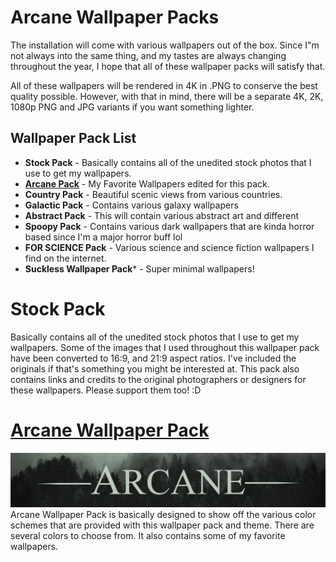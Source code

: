 # Arcane Wallpaper Packs
The installation will come with various wallpapers out of the box. Since I"m not always into the same thing, and my tastes are always changing throughout the year, I hope that all of these wallpaper packs will satisfy that.

All of these wallpapers will be rendered in 4K in .PNG to conserve the best quality possible. However, with that in mind, there will be a separate 4K, 2K, 1080p PNG and JPG variants if you want something lighter.

## Wallpaper Pack List
- **Stock Pack** - Basically contains all of the unedited stock photos that I use to get my wallpapers.
- **[Arcane Pack](https://github.com/ArcaneLinux/arcane-wallpaper-packs/wiki/Arcane-Wallpaper-Pack)** - My Favorite Wallpapers edited for this pack.
- **Country Pack** - Beautiful scenic views from various countries.
- **Galactic Pack** - Contains various galaxy wallpapers 
- **Abstract Pack** - This will contain various abstract art and different 
- **Spoopy Pack** - Contains various dark wallpapers that are kinda horror based since I'm a major horror buff lol
- **FOR SCIENCE Pack** - Various science and science fiction wallpapers I find on the internet.
- **Suckless Wallpaper Pack*** - Super minimal wallpapers!

# **Stock Pack**

Basically contains all of the unedited stock photos that I use to get my wallpapers. Some of the images that I used throughout this wallpaper pack have been converted to 16:9, and 21:9 aspect ratios. I've included the originals if that's something you might be interested at. This pack also contains links and credits to the original photographers or designers for these wallpapers. Please support them too! :D

# **[Arcane Wallpaper Pack](https://github.com/ArcaneLinux/arcane-wallpaper-packs/wiki/Arcane-Wallpaper-Pack)**
![Arcane Wallpaper Example](https://github.com/ArcaneLinux/ArcaneBranding/raw/main/Branding/Arcane%20Banner.png)
Arcane Wallpaper Pack is basically designed to show off the various color schemes that are provided with this wallpaper pack and theme. There are several colors to choose from. It also contains some of my favorite wallpapers.


